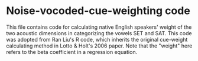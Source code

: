 # Noise-vocoded-cue-weighting code
This file contains code for calculating native English speakers' weight of the two acoustic dimensions in categorizing the vowels SET and SAT. This code was adopted from Ran Liu's R code, which inherits the original cue-weight calculating method in Lotto & Holt's 2006 paper. Note that the "weight" here refers to the beta coefficient in a regression equation.
